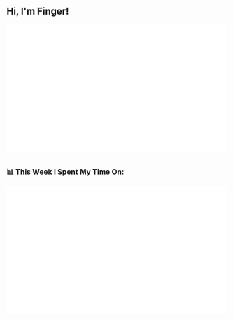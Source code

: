 <h2> Hi, I'm Finger!</h2>

<img align="right" src="https://raw.githubusercontent.com/spianmo/github-stats/master/generated/overview.svg#gh-light-mode-only">

<!-- <img align="right" height="160em" src="https://github-readme-stats-eight-theta.vercel.app/api/top-langs/?username=spianmo&layout=compact&langs_count=8&theme=algolia"/>	 -->
	
```go
package main

type Me struct {
	Name   string
	Job    string
	Code   string
	Skills string
}

func main() {
	me := &Me{
		Name:   "Finger",
		Job:    "Client-side Engineer",
		Code:   "Java and C++ and Others",
		Skills: "Android Security NLP ^o^",
	}
	_ = me
}
```


<h3>📊 This Week I Spent My Time On:</h3>
<img align='right' src="https://raw.githubusercontent.com/spianmo/github-stats/master/generated/languages.svg#gh-light-mode-only">

<!--START_SECTION:waka-->

```txt
CMake                  22 hrs 45 mins  ██████████████▒░░░░░░░░░░   57.99 %
CMakeLists.txt         4 hrs 36 mins   ███░░░░░░░░░░░░░░░░░░░░░░   11.73 %
Python                 2 hrs 43 mins   █▓░░░░░░░░░░░░░░░░░░░░░░░   06.95 %
C++                    2 hrs 34 mins   █▓░░░░░░░░░░░░░░░░░░░░░░░   06.57 %
Java                   58 mins         ▓░░░░░░░░░░░░░░░░░░░░░░░░   02.48 %
```

<!--END_SECTION:waka-->
